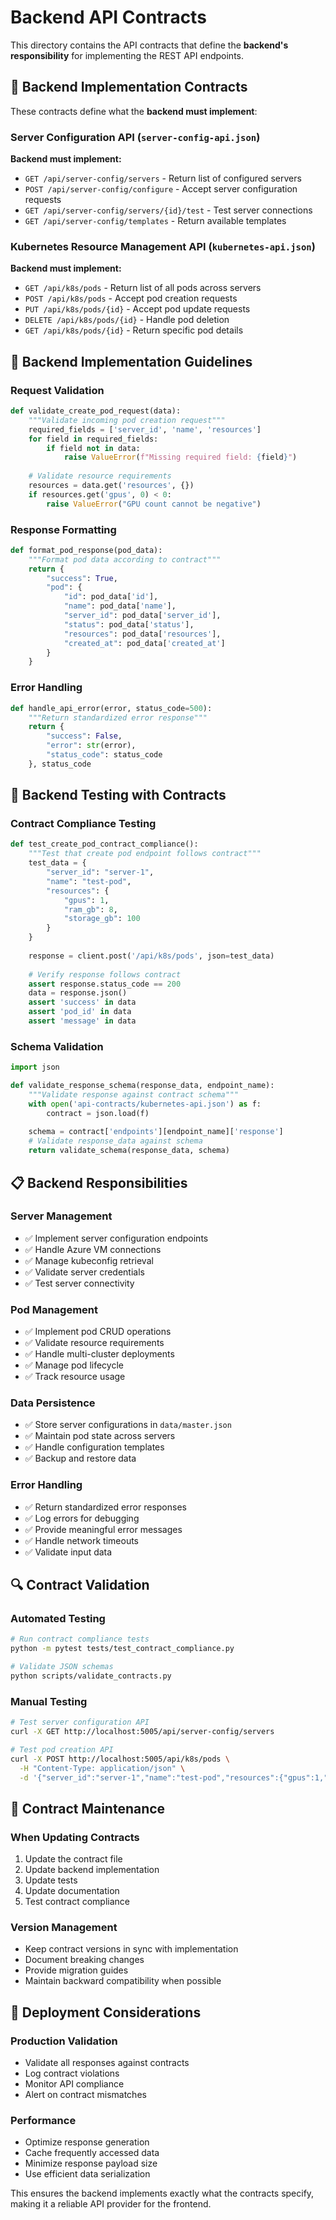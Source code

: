 # Backend API Contracts

This directory contains the API contracts that define the **backend's responsibility** for implementing the REST API endpoints.

## 🎯 Backend Implementation Contracts

These contracts define what the **backend must implement**:

### **Server Configuration API** (`server-config-api.json`)
**Backend must implement:**
- `GET /api/server-config/servers` - Return list of configured servers
- `POST /api/server-config/configure` - Accept server configuration requests
- `GET /api/server-config/servers/{id}/test` - Test server connections
- `GET /api/server-config/templates` - Return available templates

### **Kubernetes Resource Management API** (`kubernetes-api.json`)
**Backend must implement:**
- `GET /api/k8s/pods` - Return list of all pods across servers
- `POST /api/k8s/pods` - Accept pod creation requests
- `PUT /api/k8s/pods/{id}` - Accept pod update requests
- `DELETE /api/k8s/pods/{id}` - Handle pod deletion
- `GET /api/k8s/pods/{id}` - Return specific pod details

## 🔧 Backend Implementation Guidelines

### **Request Validation**
```python
def validate_create_pod_request(data):
    """Validate incoming pod creation request"""
    required_fields = ['server_id', 'name', 'resources']
    for field in required_fields:
        if field not in data:
            raise ValueError(f"Missing required field: {field}")
    
    # Validate resource requirements
    resources = data.get('resources', {})
    if resources.get('gpus', 0) < 0:
        raise ValueError("GPU count cannot be negative")
```

### **Response Formatting**
```python
def format_pod_response(pod_data):
    """Format pod data according to contract"""
    return {
        "success": True,
        "pod": {
            "id": pod_data['id'],
            "name": pod_data['name'],
            "server_id": pod_data['server_id'],
            "status": pod_data['status'],
            "resources": pod_data['resources'],
            "created_at": pod_data['created_at']
        }
    }
```

### **Error Handling**
```python
def handle_api_error(error, status_code=500):
    """Return standardized error response"""
    return {
        "success": False,
        "error": str(error),
        "status_code": status_code
    }, status_code
```

## 🧪 Backend Testing with Contracts

### **Contract Compliance Testing**
```python
def test_create_pod_contract_compliance():
    """Test that create pod endpoint follows contract"""
    test_data = {
        "server_id": "server-1",
        "name": "test-pod",
        "resources": {
            "gpus": 1,
            "ram_gb": 8,
            "storage_gb": 100
        }
    }
    
    response = client.post('/api/k8s/pods', json=test_data)
    
    # Verify response follows contract
    assert response.status_code == 200
    data = response.json()
    assert 'success' in data
    assert 'pod_id' in data
    assert 'message' in data
```

### **Schema Validation**
```python
import json

def validate_response_schema(response_data, endpoint_name):
    """Validate response against contract schema"""
    with open('api-contracts/kubernetes-api.json') as f:
        contract = json.load(f)
    
    schema = contract['endpoints'][endpoint_name]['response']
    # Validate response_data against schema
    return validate_schema(response_data, schema)
```

## 📋 Backend Responsibilities

### **Server Management**
- ✅ Implement server configuration endpoints
- ✅ Handle Azure VM connections
- ✅ Manage kubeconfig retrieval
- ✅ Validate server credentials
- ✅ Test server connectivity

### **Pod Management**
- ✅ Implement pod CRUD operations
- ✅ Validate resource requirements
- ✅ Handle multi-cluster deployments
- ✅ Manage pod lifecycle
- ✅ Track resource usage

### **Data Persistence**
- ✅ Store server configurations in `data/master.json`
- ✅ Maintain pod state across servers
- ✅ Handle configuration templates
- ✅ Backup and restore data

### **Error Handling**
- ✅ Return standardized error responses
- ✅ Log errors for debugging
- ✅ Provide meaningful error messages
- ✅ Handle network timeouts
- ✅ Validate input data

## 🔍 Contract Validation

### **Automated Testing**
```bash
# Run contract compliance tests
python -m pytest tests/test_contract_compliance.py

# Validate JSON schemas
python scripts/validate_contracts.py
```

### **Manual Testing**
```bash
# Test server configuration API
curl -X GET http://localhost:5005/api/server-config/servers

# Test pod creation API
curl -X POST http://localhost:5005/api/k8s/pods \
  -H "Content-Type: application/json" \
  -d '{"server_id":"server-1","name":"test-pod","resources":{"gpus":1,"ram_gb":8,"storage_gb":100}}'
```

## 📝 Contract Maintenance

### **When Updating Contracts**
1. Update the contract file
2. Update backend implementation
3. Update tests
4. Update documentation
5. Test contract compliance

### **Version Management**
- Keep contract versions in sync with implementation
- Document breaking changes
- Provide migration guides
- Maintain backward compatibility when possible

## 🚀 Deployment Considerations

### **Production Validation**
- Validate all responses against contracts
- Log contract violations
- Monitor API compliance
- Alert on contract mismatches

### **Performance**
- Optimize response generation
- Cache frequently accessed data
- Minimize response payload size
- Use efficient data serialization

This ensures the backend implements exactly what the contracts specify, making it a reliable API provider for the frontend. 